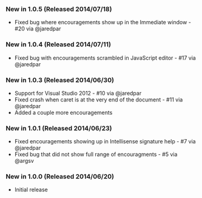 ### New in 1.0.5 (Released 2014/07/18)
* Fixed bug where encouragements show up in the Immediate window - #20 via @jaredpar

### New in 1.0.4 (Released 2014/07/11)
* Fixed bug with encouragements scrambled in JavaScript editor - #17 via @jaredpar

### New in 1.0.3 (Released 2014/06/30)
* Support for Visual Studio 2012 - #10 via @jaredpar
* Fixed crash when caret is at the very end of the document - #11 via @jaredpar
* Added a couple more encouragements

### New in 1.0.1 (Released 2014/06/23)
* Fixed encouragements showing up in Intellisense signature help - #7 via @jaredpar
* Fixed bug that did not show full range of encouragments - #5 via @argsv

### New in 1.0.0 (Released 2014/06/20)
* Initial release
